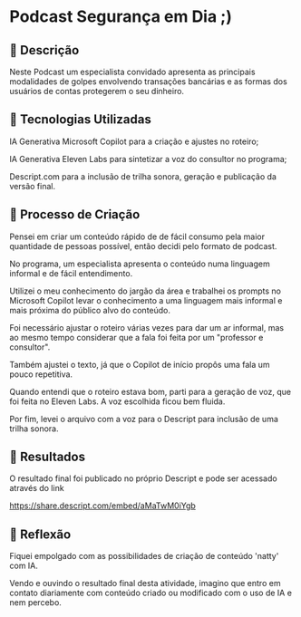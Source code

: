 # Podcast Segurança em Dia ;)

## 📒 Descrição
Neste Podcast um especialista convidado apresenta as principais modalidades de golpes envolvendo transações bancárias e as formas dos usuários de contas protegerem o seu dinheiro. 

## 🤖 Tecnologias Utilizadas
IA Generativa Microsoft Copilot para a criação e ajustes no roteiro;

IA Generativa Eleven Labs para sintetizar a voz do consultor no programa;

Descript.com para a inclusão de trilha sonora, geração e publicação da versão final.

## 🧐 Processo de Criação
Pensei em criar um conteúdo rápido de de fácil consumo pela maior quantidade de pessoas possível, então decidi pelo formato de podcast.

No programa, um especialista apresenta o conteúdo numa linguagem informal e de fácil entendimento.

Utilizei o meu conhecimento do jargão da área e trabalhei os prompts no Microsoft Copilot levar o conhecimento a uma linguagem mais informal e mais próxima do público alvo do conteúdo.

Foi necessário ajustar o roteiro várias vezes para dar um ar informal, mas ao mesmo tempo considerar que a fala foi feita por um "professor e consultor".

Também ajustei o texto, já que o Copilot de início propôs uma fala um pouco repetitiva.

Quando entendi que o roteiro estava bom, parti para a geração de voz, que foi feita no Eleven Labs. A voz escolhida ficou bem fluida.

Por fim, levei o arquivo com a voz para o Descript para inclusão de uma trilha sonora.

## 🚀 Resultados
O resultado final foi publicado no próprio Descript e pode ser acessado através do link 

https://share.descript.com/embed/aMaTwM0iYgb

## 💭 Reflexão
Fiquei empolgado com as possibilidades de criação de conteúdo 'natty' com IA.

Vendo e ouvindo o resultado final desta atividade, imagino que entro em contato diariamente com conteúdo criado ou modificado com o uso de IA e nem percebo.
